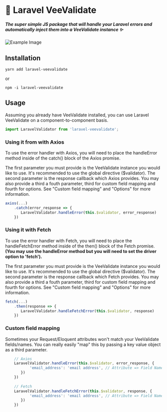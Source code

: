 # 🚨 Laravel VeeValidate
##### The super simple JS package that will handle your Laravel errors and automatically inject them into a VeeValidate instance ✨

![Example Image](https://res.cloudinary.com/sammyjo20/image/upload/v1551134147/laravel-veevalidate/Example.png)

## Installation
```
yarn add laravel-veevalidate
```
or
```
npm -i laravel-veevalidate
```

## Usage
Assuming you already have VeeValidate installed, you can use Laravel VeeValidate on a component-to-component basis.

```javascript
import LaravelValidator from 'laravel-veevalidate';
```

### Using it from with Axios
To use the error handler with Axios, you will need to place the handleError method inside of the catch() block of the Axios promise. 

The first parameter you must provide is the VeeValidate instance you would like to use. It's recommended to use the global directive ($validator). The second parameter is the response callback which Axios provides. You may also provide a third a fouth parameter, third for custom field mapping and fourth for options. See "Custom field mapping" and "Options" for more information.
```javascript
axios(...)
    .catch(error_response => {
       LaravelValidator.handleError(this.$validator, error_response) 
    })
```

### Using it with Fetch
To use the error handler with Fetch, you will need to place the handleFetchError method inside of the then() block of the Fetch promise. **(You may use the handleError method but you will need to set the driver option to 'fetch').**

The first parameter you must provide is the VeeValidate instance you would like to use. It's recommended to use the global directive ($validator). The second parameter is the response callback which Fetch provides. You may also provide a third a fouth parameter, third for custom field mapping and fourth for options. See "Custom field mapping" and "Options" for more information.

```javascript
fetch(...)
    .then(response => {
       LaravelValidator.handleFetchError(this.$validator, response) 
    })
```

### Custom field mapping
Sometimes your Request/Eloquent attributes won't match your VeeValidate fields/names. You can really easily "map" this by passing a key value object as a third parameter.

```javascript
    // Axios
    LaravelValidator.handleError(this.$validator, error_response, {
           'email_address': 'email address', // Attribute => Field Name
       }) 
    })
    
    // Fetch
    LaravelValidator.handleFetchError(this.$validator, response, {
           'email_address': 'email address', // Attribute => Field Name
       }) 
    })
```
